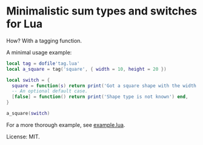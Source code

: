 # Minimalistic sum types and switches for Lua

How? With a tagging function.

A minimal usage example:

```lua
local tag = dofile'tag.lua'
local a_square = tag('square', { width = 10, height = 20 })

local switch = {
  square = function(s) return print('Got a square shape with the width of ' .. s.width) end,
  -- An optional default case.
  [false] = function() return print('Shape type is not known') end,
}

a_square(switch)
```

For a more thorough example, see [example.lua](example.lua).

License: MIT.
